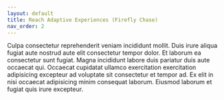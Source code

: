 ```yaml
---
layout: default
title: Reach Adaptive Experiences (Firefly Chase)
nav_order: 2
---
```


Culpa consectetur reprehenderit veniam incididunt mollit. Duis irure aliqua fugiat aute nostrud aute elit consectetur tempor dolor. Et laborum ea consectetur sunt fugiat. Magna incididunt labore duis pariatur duis aute occaecat qui. Occaecat cupidatat ullamco exercitation exercitation adipisicing excepteur ad voluptate sit consectetur et tempor ad. Ex elit in nisi occaecat adipisicing minim consequat laborum. Eiusmod laborum et fugiat quis irure excepteur.